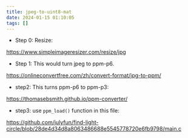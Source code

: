 ```yaml
---
title: jpeg-to-uint8-mat
date: 2024-01-15 01:10:05
tags: []
---
```

* Step 0: Resize:

https://www.simpleimageresizer.com/resize/jpg

* Step 1: This would turn jpeg to ppm-p6.

https://onlineconvertfree.com/zh/convert-format/jpg-to-ppm/

* step2: This turns ppm-p6 to ppm-p3:

https://thomasebsmith.github.io/ppm-converter/

* step3: use `ppm_load()` function in this file:

https://github.com/julyfun/find-light-circle/blob/28de4d34d8a8063486688e5545778720e6fb9798/main.c

